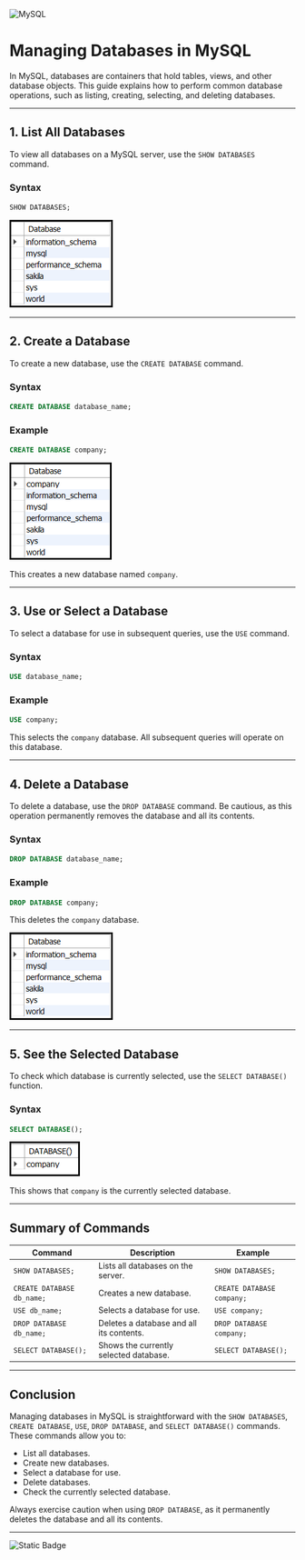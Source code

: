 ![MySQL](https://img.shields.io/badge/mysql-4479A1.svg?style=for-the-badge&logo=mysql&logoColor=white)

# Managing Databases in MySQL

In MySQL, databases are containers that hold tables, views, and other database objects. This guide explains how to perform common database operations, such as listing, creating, selecting, and deleting databases.

---

## 1. List All Databases
To view all databases on a MySQL server, use the `SHOW DATABASES` command.

### Syntax
```sql
SHOW DATABASES;
```

![alt text](./assets/image.png)

---

## 2. Create a Database
To create a new database, use the `CREATE DATABASE` command.

### Syntax
```sql
CREATE DATABASE database_name;
```

### Example
```sql
CREATE DATABASE company;
```
![alt text](./assets/image-1.png)

This creates a new database named `company`.

---

## 3. Use or Select a Database
To select a database for use in subsequent queries, use the `USE` command.

### Syntax
```sql
USE database_name;
```

### Example
```sql
USE company;
```
This selects the `company` database. All subsequent queries will operate on this database.

---

## 4. Delete a Database
To delete a database, use the `DROP DATABASE` command. Be cautious, as this operation permanently removes the database and all its contents.

### Syntax
```sql
DROP DATABASE database_name;
```

### Example
```sql
DROP DATABASE company;
```
This deletes the `company` database.

![alt text](./assets/image.png)

---

## 5. See the Selected Database
To check which database is currently selected, use the `SELECT DATABASE()` function.

### Syntax
```sql
SELECT DATABASE();
```

![alt text](./assets/image-2.png)

This shows that `company` is the currently selected database.

---

## Summary of Commands
| Command                  | Description                                      | Example                              |
|--------------------------|--------------------------------------------------|--------------------------------------|
| `SHOW DATABASES;`        | Lists all databases on the server.               | `SHOW DATABASES;`                   |
| `CREATE DATABASE db_name;`| Creates a new database.                         | `CREATE DATABASE company;`  |
| `USE db_name;`           | Selects a database for use.                      | `USE company;`                  |
| `DROP DATABASE db_name;` | Deletes a database and all its contents.         | `DROP DATABASE company;`    |
| `SELECT DATABASE();`     | Shows the currently selected database.           | `SELECT DATABASE();`                |

---

## Conclusion
Managing databases in MySQL is straightforward with the `SHOW DATABASES`, `CREATE DATABASE`, `USE`, `DROP DATABASE`, and `SELECT DATABASE()` commands. These commands allow you to:
- List all databases.
- Create new databases.
- Select a database for use.
- Delete databases.
- Check the currently selected database.

Always exercise caution when using `DROP DATABASE`, as it permanently deletes the database and all its contents.

---

![Static Badge](https://img.shields.io/badge/Aditya%20Kumar-black?style=for-the-badge&logo=atlasos&logoColor=%23ffffff)